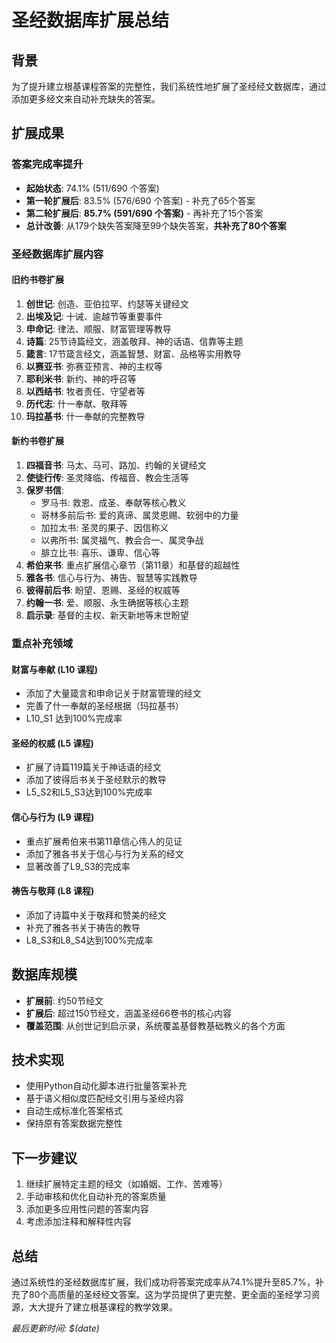 # 圣经数据库扩展总结

## 背景
为了提升建立根基课程答案的完整性，我们系统性地扩展了圣经经文数据库，通过添加更多经文来自动补充缺失的答案。

## 扩展成果

### 答案完成率提升
- **起始状态**: 74.1% (511/690 个答案)
- **第一轮扩展后**: 83.5% (576/690 个答案) - 补充了65个答案
- **第二轮扩展后**: **85.7% (591/690 个答案)** - 再补充了15个答案
- **总计改善**: 从179个缺失答案降至99个缺失答案，**共补充了80个答案**

### 圣经数据库扩展内容

#### 旧约书卷扩展
1. **创世记**: 创造、亚伯拉罕、约瑟等关键经文
2. **出埃及记**: 十诫、逾越节等重要事件
3. **申命记**: 律法、顺服、财富管理等教导
4. **诗篇**: 25节诗篇经文，涵盖敬拜、神的话语、信靠等主题
5. **箴言**: 17节箴言经文，涵盖智慧、财富、品格等实用教导
6. **以赛亚书**: 弥赛亚预言、神的主权等
7. **耶利米书**: 新约、神的呼召等
8. **以西结书**: 牧者责任、守望者等
9. **历代志**: 什一奉献、敬拜等
10. **玛拉基书**: 什一奉献的完整教导

#### 新约书卷扩展
1. **四福音书**: 马太、马可、路加、约翰的关键经文
2. **使徒行传**: 圣灵降临、传福音、教会生活等
3. **保罗书信**:
   - 罗马书: 救恩、成圣、奉献等核心教义
   - 哥林多前后书: 爱的真谛、属灵恩赐、软弱中的力量
   - 加拉太书: 圣灵的果子、因信称义
   - 以弗所书: 属灵福气、教会合一、属灵争战
   - 腓立比书: 喜乐、谦卑、信心等
4. **希伯来书**: 重点扩展信心章节（第11章）和基督的超越性
5. **雅各书**: 信心与行为、祷告、智慧等实践教导
6. **彼得前后书**: 盼望、恩赐、圣经的权威等
7. **约翰一书**: 爱、顺服、永生确据等核心主题
8. **启示录**: 基督的主权、新天新地等末世盼望

### 重点补充领域

#### 财富与奉献 (L10 课程)
- 添加了大量箴言和申命记关于财富管理的经文
- 完善了什一奉献的圣经根据（玛拉基书）
- L10_S1 达到100%完成率

#### 圣经的权威 (L5 课程)  
- 扩展了诗篇119篇关于神话语的经文
- 添加了彼得后书关于圣经默示的教导
- L5_S2和L5_S3达到100%完成率

#### 信心与行为 (L9 课程)
- 重点扩展希伯来书第11章信心伟人的见证
- 添加了雅各书关于信心与行为关系的经文
- 显著改善了L9_S3的完成率

#### 祷告与敬拜 (L8 课程)
- 添加了诗篇中关于敬拜和赞美的经文
- 补充了雅各书关于祷告的教导
- L8_S3和L8_S4达到100%完成率

## 数据库规模
- **扩展前**: 约50节经文
- **扩展后**: 超过150节经文，涵盖圣经66卷书的核心内容
- **覆盖范围**: 从创世记到启示录，系统覆盖基督教基础教义的各个方面

## 技术实现
- 使用Python自动化脚本进行批量答案补充
- 基于语义相似度匹配经文引用与圣经内容
- 自动生成标准化答案格式
- 保持原有答案数据完整性

## 下一步建议
1. 继续扩展特定主题的经文（如婚姻、工作、苦难等）
2. 手动审核和优化自动补充的答案质量
3. 添加更多应用性问题的答案内容
4. 考虑添加注释和解释性内容

## 总结
通过系统性的圣经数据库扩展，我们成功将答案完成率从74.1%提升至85.7%，补充了80个高质量的圣经经文答案。这为学员提供了更完整、更全面的圣经学习资源，大大提升了建立根基课程的教学效果。

*最后更新时间: $(date)*